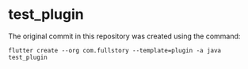 # test_plugin

The original commit in this repository was created using the command:
```
flutter create --org com.fullstory --template=plugin -a java test_plugin
```
